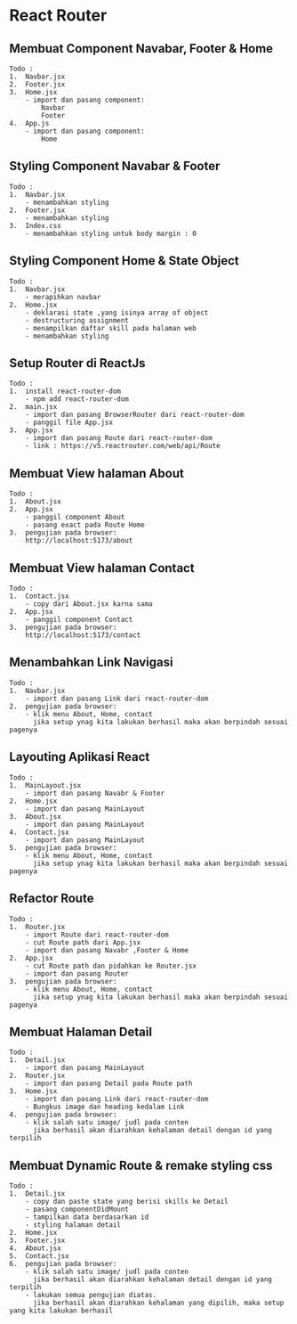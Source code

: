 # React Router

## Membuat Component Navabar, Footer & Home

    Todo :
    1.  Navbar.jsx
    2.  Footer.jsx
    3.  Home.jsx
        - import dan pasang component:
            Navbar
            Footer
    4.  App.js
        - import dan pasang component:
            Home

## Styling Component Navabar & Footer

    Todo :
    1.  Navbar.jsx
        - menambahkan styling
    2.  Footer.jsx
        - menambahkan styling
    3.  Index.css
        - menambahkan styling untuk body margin : 0

## Styling Component Home & State Object

    Todo :
    1.  Navbar.jsx
        - merapihkan navbar
    2.  Home.jsx
        - deklarasi state ,yang isinya array of object
        - destructuring assignment
        - menampilkan daftar skill pada halaman web
        - menambahkan styling

## Setup Router di ReactJs

    Todo :
    1.  install react-router-dom
        - npm add react-router-dom
    2.  main.jsx
        - import dan pasang BrowserRouter dari react-router-dom
        - panggil file App.jsx
    3.  App.jsx
        - import dan pasang Route dari react-router-dom
        - link : https://v5.reactrouter.com/web/api/Route

## Membuat View halaman About

    Todo :
    1.  About.jsx
    2.  App.jsx
        - panggil component About
        - pasang exact pada Route Home
    3.  pengujian pada browser:
        http://localhost:5173/about

## Membuat View halaman Contact

    Todo :
    1.  Contact.jsx
        - copy dari About.jsx karna sama
    2.  App.jsx
        - panggil component Contact
    3.  pengujian pada browser:
        http://localhost:5173/contact

## Menambahkan Link Navigasi

    Todo :
    1.  Navbar.jsx
        - import dan pasang Link dari react-router-dom
    2.  pengujian pada browser:
        - klik menu About, Home, contact
          jika setup ynag kita lakukan berhasil maka akan berpindah sesuai pagenya

## Layouting Aplikasi React

    Todo :
    1.  MainLayout.jsx
        - import dan pasang Navabr & Footer
    2.  Home.jsx
        - import dan pasang MainLayout
    3.  About.jsx
        - import dan pasang MainLayout
    4.  Contact.jsx
        - import dan pasang MainLayout
    5.  pengujian pada browser:
        - klik menu About, Home, contact
          jika setup ynag kita lakukan berhasil maka akan berpindah sesuai pagenya

## Refactor Route

    Todo :
    1.  Router.jsx
        - import Route dari react-router-dom
        - cut Route path dari App.jsx
        - import dan pasang Navabr ,Footer & Home
    2.  App.jsx
        - cut Route path dan pidahkan ke Router.jsx
        - import dan pasang Router
    3.  pengujian pada browser:
        - klik menu About, Home, contact
          jika setup ynag kita lakukan berhasil maka akan berpindah sesuai pagenya

## Membuat Halaman Detail

    Todo :
    1.  Detail.jsx
        - import dan pasang MainLayout
    2.  Router.jsx
        - import dan pasang Detail pada Route path
    3.  Home.jsx
        - import dan pasang Link dari react-router-dom
        - Bungkus image dan heading kedalam Link
    4.  pengujian pada browser:
        - klik salah satu image/ judl pada conten
          jika berhasil akan diarahkan kehalaman detail dengan id yang terpilih

## Membuat Dynamic Route & remake styling css

    Todo :
    1.  Detail.jsx
        - copy dan paste state yang berisi skills ke Detail
        - pasang componentDidMount
        - tampilkan data berdasarkan id
        - styling halaman detail
    2.  Home.jsx
    3.  Footer.jsx
    4.  About.jsx
    5.  Contact.jsx
    6.  pengujian pada browser:
        - klik salah satu image/ judl pada conten
          jika berhasil akan diarahkan kehalaman detail dengan id yang terpilih
        - lakukan semua pengujian diatas.
          jika berhasil akan diarahkan kehalaman yang dipilih, maka setup yang kita lakukan berhasil
